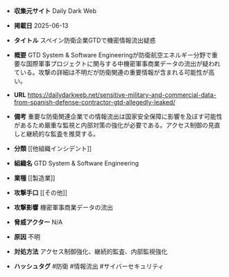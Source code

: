 - **収集元サイト**
Daily Dark Web

- **掲載日**
2025-06-13

- **タイトル**
スペイン防衛企業GTDで機密情報流出疑惑

- **概要**
GTD System & Software Engineeringが防衛航空エネルギー分野で重要な国際軍事プロジェクトに関与する中機密軍事商業データの流出が疑われている。攻撃の詳細は不明だが防衛関連の重要情報が含まれる可能性が高い。

- **URL**
https://dailydarkweb.net/sensitive-military-and-commercial-data-from-spanish-defense-contractor-gtd-allegedly-leaked/

- **備考**
重要な防衛関連企業での情報流出は国家安全保障に影響を及ぼす可能性があるため厳重な監視と内部対策の強化が必要である。アクセス制御の見直しと継続的な監査を推奨する。

- **分類**
[[他組織インシデント]]

- **組織名**
GTD System & Software Engineering

- **業種**
[[製造業]]

- **攻撃手口**
[[その他]]

- **攻撃影響**
機密軍事商業データの流出

- **脅威アクター**
N/A

- **原因**
不明

- **対処方法**
アクセス制御強化、継続的監査、内部監視強化

- **ハッシュタグ**
#防衛 #情報流出 #サイバーセキュリティ
